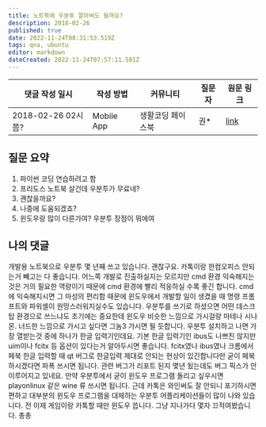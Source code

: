 ```yaml
---
title: 노트북에 우분투 깔아써도 될까요?
description: 2018-02-26
published: true
date: 2022-11-24T08:31:53.519Z
tags: qna, ubuntu
editor: markdown
dateCreated: 2022-11-24T07:57:11.581Z
---
```


|댓글 작성 일시|작성 방법|커뮤니티|질문자|원문 링크|
|---|---|---|---|---|
|2018-02-26 02시쯤?|Mobile App|생활코딩 페이스북|권*|[link](https://www.facebook.com/groups/codingeverybody/permalink/2044109485629577/)|

## 질문 요약

1. 파이썬 코딩 연습하려고 함
2. 프리도스 노트북 살건데 우분투가 무료네?
3. 괜찮을까요?
4. 나중에 도움되겠죠?
5. 윈도우랑 많이 다른가여? 우분투 장점이 뭐에여

## 나의 댓글
개발용 노트북으로 우분투 몇 년째 쓰고 있습니다. 괜찮구요. 카톡이랑 한컴오피스 안되는거 빼고는 다 좋습니다. 어느쪽 개발로 진출하실지는 모르지만 cmd 환경 익숙해지는 것은 거의 필요한 역량이기 때문에 cmd 환경에 빨리 적응하실 수록 좋긴 합니다. cmd에 익숙해지시면 그 마성의 편리함 때문에 윈도우에서 개발할 일이 생겼을 때 명령 프롬프트와 파워셸이 원망스러워지실수도 있습니다. 우분투를 쓰기로 하셨으면 어떤 데스크탑 환경으로 쓰느냐도 초기에는 중요한데 윈도우 비슷한 느낌으로 가시걸랑 마테나 시나몬. 너드한 느낌으로 가시고 싶다면 그놈3 가시면 될 듯합니다. 우분투 설치하고 나면 가장 열받는것 중에 하나가 한글 입력기인데요. 기본 한글 입력기인 ibus도 나쁘진 않지만 uim이나 fcitx 등 옵션이 있다는거 알아두시면 좋습니다. fcitx였나 ibus였나 크롬에서 페북 한글 입력할 때 qt 버그로 한글입력 제대로 안되는 현상이 있긴합니다만 굳이 페북하시겠다면 파폭 쓰시면 됩니다. 관련 버그가 리포트 된지 몇년 됬는데도 버그 픽스가 안이루어지고 있네요. 만약 우분투에서 굳이 윈도우 프로그램 돌리고 싶우시면 playonlinux 같은 wine 류 쓰시면 됩니다. 근데 카톡은 와인써도 잘 안되니 포기하시면 편하고 대부분의 윈도우 프로그램을 대체하는 우분투 어플리케이션들이 많이 나와 있습니다. 전 이제 게임이랑 카톡할 때만 윈도우 씁니다. 그냥 지나가다 몇자 끄적여봤습니다. 총총
